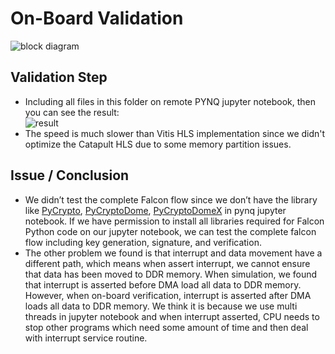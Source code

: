 # On-Board Validation

![block diagram](https://github.com/vic9112/Advance_SOC/assets/137171415/7f406d79-5491-4b37-ac04-8d6374f2131d)

## Validation Step
- Including all files in this folder on remote PYNQ jupyter notebook, then you can see the result: <br>
  ![result](https://github.com/vic9112/Advance_SOC/assets/137171415/1f198b9d-068c-4625-962d-0ca68a95383e)
- The speed is much slower than Vitis HLS implementation since we didn't optimize the Catapult HLS due to some memory partition issues.

## Issue / Conclusion
- We didn’t test the complete Falcon flow since we don’t have the library like [PyCrypto](https://pypi.org/project/pycrypto/), [PyCryptoDome](https://pypi.org/project/pycryptodome/), [PyCryptoDomeX](https://pypi.org/project/pycryptodomex/) in pynq jupyter notebook. If we have permission to install all libraries required for Falcon Python code on our jupyter notebook, we can test the complete falcon flow including key generation, signature, and verification.
- The other problem we found is that interrupt and data movement have a different path, which means when assert interrupt, we cannot ensure that data has been moved to DDR memory. When simulation, we found that interrupt is asserted before DMA load all data to DDR memory. However, when on-board verification, interrupt is asserted after DMA loads all data to DDR memory. We think it is because we use multi threads in jupyter notebook and when interrupt asserted, CPU needs to stop other programs which need some amount of time and then deal with interrupt service routine.

